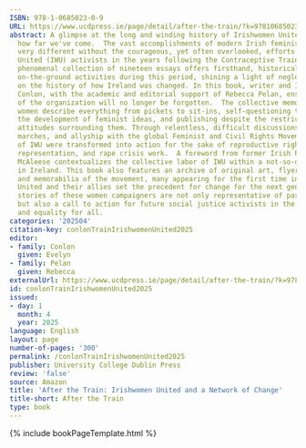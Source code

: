 ```yaml
---
ISBN: 978-1-0685023-0-9
URL: https://www.ucdpress.ie/page/detail/after-the-train/?k=9781068502309
abstract: A glimpse at the long and winding history of Irishwomen United reminds us
  how far we've come.  The vast accomplishments of modern Irish feminism would look
  very different without the courageous, yet often overlooked, efforts of Irishwomen
  United (IWU) activists in the years following the Contraceptive Train of 1971. This
  phenomenal collection of nineteen essays offers firsthand, historical accounts of
  on-the-ground activities during this period, shining a light of neglected truth
  on the history of how Ireland was changed. In this book, writer and IWU member Evelyn
  Conlon, with the academic and editorial support of Rebecca Pelan, ensures the impact
  of the organization will no longer be forgotten.  The collective memories of these
  women describe everything from pickets to sit-ins, self-questioning to dancing,
  the development of feminist ideas, and publishing despite the restrictive laws and
  attitudes surrounding them. Through relentless, difficult discussions, publications,
  marches, and allyship with the global Feminist and Civil Rights Movement, the ideas
  of IWU were transformed into action for the sake of reproductive rights, sexuality,
  representation, and rape crisis work.  A foreword from former Irish President Mary
  McAleese contextualizes the collective labor of IWU within a not-so-distant past
  in Ireland. This book also features an archive of original art, flyers, photographs,
  and memorabilia of the movement, many appearing for the first time in print.  Irishwomen
  United and their allies set the precedent for change for the next generation. The
  stories of these women campaigners are not only representative of past movements
  but also a call to action for future social justice activists in the fight for liberation
  and equality for all.
categories: '202504'
citation-key: conlonTrainIrishwomenUnited2025
editor:
- family: Conlon
  given: Evelyn
- family: Pelan
  given: Rebecca
externalUrl: https://www.ucdpress.ie/page/detail/after-the-train/?k=9781068502309
id: conlonTrainIrishwomenUnited2025
issued:
- day: 1
  month: 4
  year: 2025
language: English
layout: page
number-of-pages: '300'
permalink: /conlonTrainIrishwomenUnited2025
publisher: University College Dublin Press
review: 'false'
source: Amazon
title: 'After the Train: Irishwomen United and a Network of Change'
title-short: After the Train
type: book
---
```

{% include bookPageTemplate.html %}